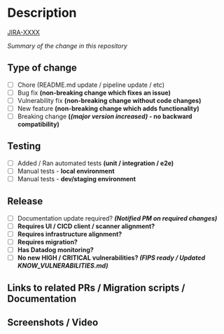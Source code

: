 # Description

[JIRA-XXXX](https://scalock.atlassian.net/browse/SAAS-XXXX)

_Summary of the change in this repository_

## Type of change

- [ ] Chore (README.md update / pipeline update / etc)
- [ ] Bug fix **(non-breaking change which fixes an issue)**
- [ ] Vulnerability fix **(non-breaking change without code changes)**
- [ ] New feature **(non-breaking change which adds functionality)**
- [ ] Breaking change **(_(major version increased)_ - no backward compatibility)**

## Testing

- [ ] Added / Ran automated tests **(unit / integration / e2e)**
- [ ] Manual tests - **local environment**
- [ ] Manual tests - **dev/staging environment**

## Release

- [ ] Documentation update required? **_(Notified PM on required changes)_**
- [ ] **Requires UI / CICD client / scanner alignment?**
- [ ] **Requires infrastructure alignment?**
- [ ] **Requires migration?**
- [ ] **Has Datadog monitoring?**
- [ ] **No new HIGH / CRITICAL vulnerabilities? _(FIPS ready / Updated KNOW_VULNERABILITIES.md)_**

## Links to related PRs / Migration scripts / Documentation

## Screenshots / Video
